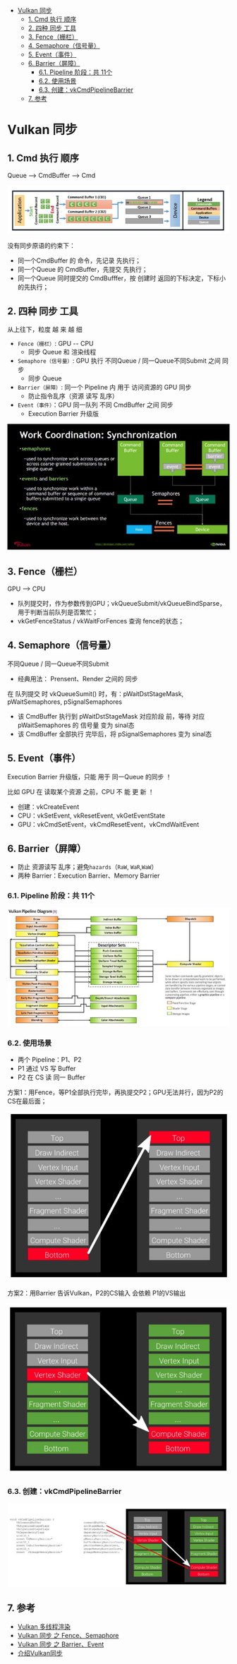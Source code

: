 - [Vulkan 同步](#vulkan-同步)
  - [1. Cmd 执行 顺序](#1-cmd-执行-顺序)
  - [2. 四种 同步 工具](#2-四种-同步-工具)
  - [3. Fence（栅栏）](#3-fence栅栏)
  - [4. Semaphore（信号量）](#4-semaphore信号量)
  - [5. Event（事件）](#5-event事件)
  - [6. Barrier（屏障）](#6-barrier屏障)
    - [6.1. Pipeline 阶段：共 11个](#61-pipeline-阶段共-11个)
    - [6.2. 使用场景](#62-使用场景)
    - [6.3. 创建：vkCmdPipelineBarrier](#63-创建vkcmdpipelinebarrier)
  - [7. 参考](#7-参考)

# Vulkan 同步

## 1. Cmd 执行 顺序

Queue --> CmdBuffer --> Cmd

![](../../img/m_17da4f7122fc93c9f6dc1f6a6e6c885d_r.png)

没有同步原语的约束下：

+ 同一个CmdBuffer 的 命令，先记录 先执行；
+ 同一个Queue 的 CmdBuffer，先提交 先执行；
+ 同一个Queue 同时提交的 CmdBufffer，按 创建时 返回的下标决定，下标小的先执行；

## 2. 四种 同步 工具

从上往下，粒度 越 来 越 细

+ `Fence（栅栏）`: GPU -- CPU
	- 同步 Queue 和 渲染线程
+ `Semaphore（信号量）`: GPU 执行 不同Queue / 同一Queue不同Submit 之间 同步
	- 同步 Queue
+ `Barrier（屏障）`: 同一个 Pipeline 内 用于 访问资源的 GPU 同步
	- 防止指令乱序（资源 读写 乱序）
+ `Event（事件）`：GPU 同一队列 不同 CmdBuffer 之间 同步
	- Execution Barrier 升级版

![](../../img/m_25438e37f46b5651c19c9285f5891dfd_r.png)

## 3. Fence（栅栏）

GPU --> CPU

+ 队列提交时，作为参数传到GPU；vkQueueSubmit/vkQueueBindSparse，用于判断当前队列是否繁忙；
+ vkGetFenceStatus /  vkWaitForFences 查询 fence的状态；

## 4. Semaphore（信号量）

不同Queue / 同一Queue不同Submit

+ 经典用法： Prensent、Render 之间的 同步

在 队列提交 时 vkQueueSumit() 时，有：pWaitDstStageMask, pWaitSemaphores, pSignalSemaphores

+ 该 CmdBuffer 执行到 pWaitDstStageMask 对应阶段 前，等待 对应 pWaitSemaphores 的 信号量 变为 sinal态
+ 该 CmdBuffer 全部执行 完毕后，将 pSignalSemaphores 变为 sinal态

## 5. Event（事件）

Execution Barrier 升级版，只能 用于 同一Queue 的同步 ！

比如 GPU 在 读取某个资源 之前，CPU 不 能 更 新 ！

+ 创建：vkCreateEvent
+ CPU：vkSetEvent, vkResetEvent, vkGetEventState
+ GPU：vkCmdSetEvent，vkCmdResetEvent，vkCmdWaitEvent

## 6. Barrier（屏障）

+ 防止 资源读写 乱序；避免`hazards`（`RaW`, `WaR`,`WaW`）
+ 两种 Barrier：Execution Barrier、Memory Barrier

### 6.1. Pipeline 阶段：共 11个

![](../../img/m_3ecff3c32e50adcf7f82f21888998908_r.png)

### 6.2. 使用场景

+ 两个 Pipeline：P1、P2
+ P1 通过 VS 写 Buffer
+ P2 在 CS 读 同一 Buffer

方案1：用Fence，等P1全部执行完毕，再执提交P2；GPU无法并行，因为P2的CS在最后面；

![](../../img/m_82558126ea1520c60683e94a2cc440cc_r.png)


方案2：用Barrier 告诉Vulkan，P2的CS输入 会依赖 P1的VS输出

![](../../img/m_1fa45c23697098d3c561f111bb8911d7_r.png)


### 6.3. 创建：vkCmdPipelineBarrier

![](../../img/m_f28f84c0b7ae2ad2b734daadb00569ca_r.png)

## 7. 参考

+ [Vulkan 多线程渲染](https://zhuanlan.zhihu.com/p/165341403)
+ [Vulkan 同步 之 Fence、Semaphore](https://zhuanlan.zhihu.com/p/24817959)
+ [Vulkan 同步 之 Barrier、Event](https://zhuanlan.zhihu.com/p/80692115)
+ [介绍Vulkan同步](http://themaister.net/blog/2019/08/14/yet-another-blog-explaining-vulkan-synchronization/)